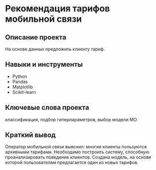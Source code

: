 # Рекомендация тарифов мобильной связи
## Описание проекта
На основе данных предложить клиенту тариф.
## Навыки и инструменты
* Python
* Pandas
* Matplotlib
* Scikit-learn
## Ключевые слова проекта
классификация, подбор гиперпараметров, выбор модели МО
## Краткий вывод
Оператор мобильной связи выяснил: многие клиенты пользуются архивными тарифами. 
Необходимо построить систему, способную проанализировать поведение клиентов.
Создана модель, на основе которой пользователям предлагается один из новых тарифов.

